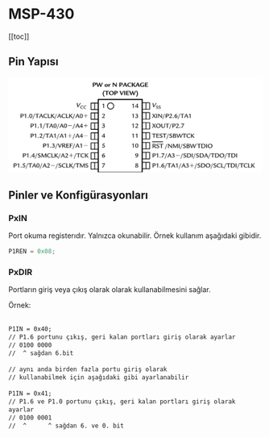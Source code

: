 # MSP-430

[[toc]]

## Pin Yapısı
![alt text](image.png)

## Pinler ve Konfigürasyonları

### PxIN

Port okuma registerıdır. Yalnızca okunabilir. Örnek kullanım aşağıdaki gibidir.

```c
P1REN = 0x08;


```

### PxDIR

Portların giriş veya çıkış olarak olarak kullanabilmesini sağlar.

Örnek:

```c{2,10}

P1IN = 0x40; 
// P1.6 portunu çıkış, geri kalan portları giriş olarak ayarlar
// 0100 0000
//  ^ sağdan 6.bit

// aynı anda birden fazla portu giriş olarak
// kullanabilmek için aşağıdaki gibi ayarlanabilir

P1IN = 0x41; 
// P1.6 ve P1.0 portunu çıkış, geri kalan portları giriş olarak ayarlar 
// 0100 0001
//  ^      ^ sağdan 6. ve 0. bit

```

